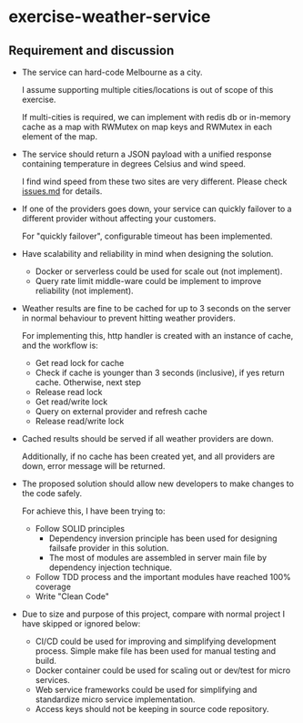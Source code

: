 # exercise-weather-service

## Requirement and discussion

* The service can hard-code Melbourne as a city.

    I assume supporting multiple cities/locations is out of scope of this exercise. 

    If multi-cities is required, we can implement with redis db or in-memory cache as a map with RWMutex on map keys and RWMutex in each element of the map.

* The service should return a JSON payload with a unified response containing temperature in degrees Celsius and wind speed.

    I find wind speed from these two sites are very different. Please check [issues.md](issues.md) for details.

* If one of the providers goes down, your service can quickly failover to a different provider without affecting your customers.

    For "quickly failover", configurable timeout has been implemented.

* Have scalability and reliability in mind when designing the solution.
    - Docker or serverless could be used for scale out (not implement).
    - Query rate limit middle-ware could be implement to improve reliability (not implement).

* Weather results are fine to be cached for up to 3 seconds on the server in normal behaviour to prevent hitting weather providers.

    For implementing this, http handler is created with an instance of cache, and the workflow is:

    - Get read lock for cache
    - Check if cache is younger than 3 seconds (inclusive), if yes return cache. Otherwise, next step
    - Release read lock
    - Get read/write lock
    - Query on external provider and refresh cache
    - Release read/write lock

* Cached results should be served if all weather providers are down.

    Additionally, if no cache has been created yet, and all providers are down, error message will be returned.

* The proposed solution should allow new developers to make changes to the code safely.

    For achieve this, I have been trying to:
    
    - Follow SOLID principles
        - Dependency inversion principle has been used for designing failsafe provider in this solution.
        - The most of modules are assembled in server main file by dependency injection technique.
    - Follow TDD process and the important modules have reached 100% coverage
    - Write "Clean Code" 

* Due to size and purpose of this project, compare with normal project I have skipped or ignored below:
    - CI/CD could be used for improving and simplifying development process. Simple make file has been used for manual testing and build.
    - Docker container could be used for scaling out or dev/test for micro services.
    - Web service frameworks could be used for simplifying and standardize micro service implementation.
    - Access keys should not be keeping in source code repository.

